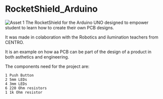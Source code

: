 # RocketShield_Arduino
![Asset 1](https://user-images.githubusercontent.com/98760075/164085812-03bc55e9-aa15-4163-bb2f-578b871708b6.png)
The RocketShield for the Arduino UNO designed to empower student to learn how to create their own PCB designs.  

It was made in colaboration with the Robotics and ilumination teachers from CENTRO. 

It is an example on how aa PCB can be part of the design of a product in both asthetics and engineering. 

The components need for the project are: 

    1 Push Button 
    2 5mm LEDs 
    4 3mm LEDs 
    6 220 Ohm resistors
    1 1k Ohm resistor
